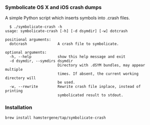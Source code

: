 ### Symbolicate OS X and iOS crash dumps

A simple Python script which inserts symbols into .crash files.

      $ ./symbolicate-crash -h
    usage: symbolicate-crash [-h] [-d dsymdir] [-w] dotcrash

    positional arguments:
      dotcrash              A crash file to symbolicate.

    optional arguments:
      -h, --help            show this help message and exit
      -d dsymdir, --symdirs dsymdir
                            Directory with .dSYM bundles, may appear multiple
                            times. If absent, the current working directory will
                            be used.
      -w, --rewrite         Rewrite crash file inplace, instead of printing
                            symbolicated result to stdout.

### Installation

    brew install hamstergene/tap/symbolicate-crash

